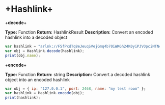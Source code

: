 # +Hashlink+


+**decode**+

**Type:** Function
**Return:** HashlinkResult
**Description:** Convert an encoded hashlink into a decoded object

```javascript
var hashlink = "arlnk://F5fPxdTq8eJeuqSVejGmq4b70iWKGh24K0yiPJVOpciNTNcRlHn6+Hj0bfk=";
var obj = Hashlink.decode(hashlink);
print(obj.name);
```

+**encode**+

**Type:** Function
**Return:** string
**Description:** Convert a decoded hashlink object into an encoded hashlink

```javascript
var obj = { ip: "127.0.0.1", port: 2468, name: "my test room" };
var hashlink = Hashlink.encode(obj);
print(hashlink);
```